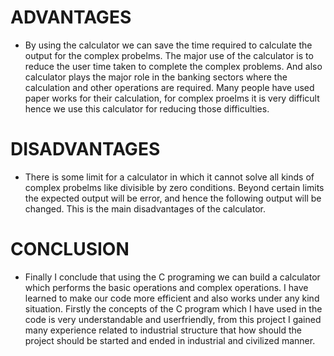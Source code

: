 
# ADVANTAGES

* By using the calculator we can save the time required to calculate the output for the complex probelms. The major use of the calculator is to reduce the user time taken to complete the complex problems. And also calculator plays the major role in the banking sectors where the calculation and other operations are required. Many people have used paper works for their calculation, for complex proelms it is very difficult hence we use this calculator for reducing those difficulties.

# DISADVANTAGES

* There is some limit for a calculator in which it cannot solve all kinds of complex probelms like divisible by zero conditions. Beyond certain limits the expected output will be error, and hence the following output will be changed. This is the main disadvantages of the calculator.   


# CONCLUSION

* Finally I conclude that using the C programing we can build a calculator which performs the basic operations and complex operations. I have learned to make our code more efficient and also works under any kind situation. Firstly the concepts of the C program which I have used in the code is very understandable and userfriendly, from this project I gained many experience related to industrial structure that how should the project should be started and ended in industrial and civilized manner.

